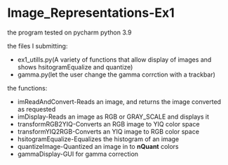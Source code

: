 ﻿# Image_Representations-Ex1
the program tested on pycharm python 3.9

the files I submitting:
- ex1_utills.py(A variety of functions that allow display of images and shows hsitogramEqualize and quantize)
- gamma.py(let the user change the gamma corrction with a trackbar)

the functions:
- imReadAndConvert-Reads an image, and returns the image converted as requested
- imDisplay-Reads an image as RGB or GRAY_SCALE and displays it
- transformRGB2YIQ-Converts an RGB image to YIQ color space
- transformYIQ2RGB-Converts an YIQ image to RGB color space
- hsitogramEqualize-Equalizes the histogram of an image
- quantizeImage-Quantized an image in to **nQuant** colors
- gammaDisplay-GUI for gamma correction
